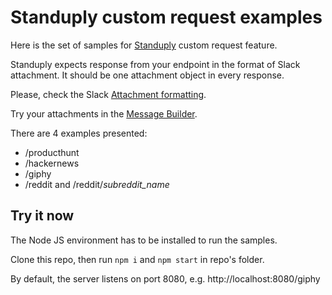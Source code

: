 Standuply custom request examples
=================================

Here is the set of samples for [Standuply](https://standuply.com) custom request feature.

Standuply expects response from your endpoint in the format of Slack attachment. It should be one attachment object in every response.

Please, check the Slack [Attachment formatting](https://api.slack.com/docs/message-attachments).

Try your attachments in the [Message Builder](https://api.slack.com/docs/messages/builder?msg=%7B%22attachments%22%3A%5B%7B%22fallback%22%3A%22Giphy%20daily%20digest.%22%2C%22color%22%3A%22%2336a64f%22%2C%22pretext%22%3A%22A%20trending%20gif%22%2C%22title%22%3A%22Giphy%22%2C%22title_link%22%3A%22https%3A%2F%2Fgiphy.com%2F%22%2C%22image_url%22%3A%22https%3A%2F%2Fmedia3.giphy.com%2Fmedia%2FS3Ot3hZ5bcy8o%2Fgiphy.gif%22%2C%22thumb_url%22%3A%22https%3A%2F%2Fmedia3.giphy.com%2Fmedia%2FS3Ot3hZ5bcy8o%2F100_s.gif%22%2C%22footer%22%3A%22Standuply%22%2C%22footer_icon%22%3A%22https%3A%2F%2Fapp.standuply.com%2Fimg%2F16.png%22%2C%22ts%22%3A1504835585.527%7D%5D%7D).

There are 4 examples presented:
* /producthunt
* /hackernews
* /giphy
* /reddit and /reddit/_subreddit_name_

Try it now
----------
The Node JS environment has to be installed to run the samples.

Clone this repo, then run
```npm i```
and
```npm start```
in repo's folder.

By default, the server listens on port 8080, e.g. http://localhost:8080/giphy

